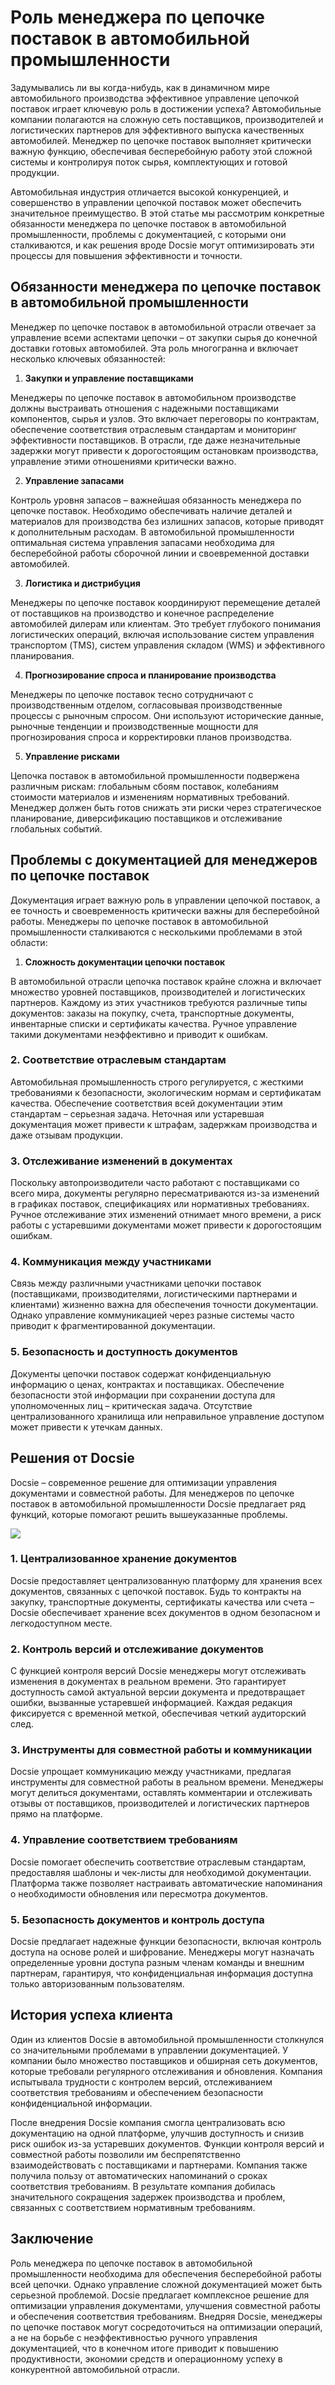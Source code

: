 # Роль менеджера по цепочке поставок в автомобильной промышленности

Задумывались ли вы когда-нибудь, как в динамичном мире автомобильного производства эффективное управление цепочкой поставок играет ключевую роль в достижении успеха? Автомобильные компании полагаются на сложную сеть поставщиков, производителей и логистических партнеров для эффективного выпуска качественных автомобилей. Менеджер по цепочке поставок выполняет критически важную функцию, обеспечивая бесперебойную работу этой сложной системы и контролируя поток сырья, комплектующих и готовой продукции.

Автомобильная индустрия отличается высокой конкуренцией, и совершенство в управлении цепочкой поставок может обеспечить значительное преимущество. В этой статье мы рассмотрим конкретные обязанности менеджера по цепочке поставок в автомобильной промышленности, проблемы с документацией, с которыми они сталкиваются, и как решения вроде Docsie могут оптимизировать эти процессы для повышения эффективности и точности.

## Обязанности менеджера по цепочке поставок в автомобильной промышленности

Менеджер по цепочке поставок в автомобильной отрасли отвечает за управление всеми аспектами цепочки – от закупки сырья до конечной доставки готовых автомобилей. Эта роль многогранна и включает несколько ключевых обязанностей:

1. **Закупки и управление поставщиками**

Менеджеры по цепочке поставок в автомобильном производстве должны выстраивать отношения с надежными поставщиками компонентов, сырья и узлов. Это включает переговоры по контрактам, обеспечение соответствия отраслевым стандартам и мониторинг эффективности поставщиков. В отрасли, где даже незначительные задержки могут привести к дорогостоящим остановкам производства, управление этими отношениями критически важно.

2. **Управление запасами**

Контроль уровня запасов – важнейшая обязанность менеджера по цепочке поставок. Необходимо обеспечивать наличие деталей и материалов для производства без излишних запасов, которые приводят к дополнительным расходам. В автомобильной промышленности оптимальная система управления запасами необходима для бесперебойной работы сборочной линии и своевременной доставки автомобилей.

3. **Логистика и дистрибуция**

Менеджеры по цепочке поставок координируют перемещение деталей от поставщиков на производство и конечное распределение автомобилей дилерам или клиентам. Это требует глубокого понимания логистических операций, включая использование систем управления транспортом (TMS), систем управления складом (WMS) и эффективного планирования.

4. **Прогнозирование спроса и планирование производства**

Менеджеры по цепочке поставок тесно сотрудничают с производственным отделом, согласовывая производственные процессы с рыночным спросом. Они используют исторические данные, рыночные тенденции и производственные мощности для прогнозирования спроса и корректировки планов производства.

5. **Управление рисками**

Цепочка поставок в автомобильной промышленности подвержена различным рискам: глобальным сбоям поставок, колебаниям стоимости материалов и изменениям нормативных требований. Менеджер должен быть готов снижать эти риски через стратегическое планирование, диверсификацию поставщиков и отслеживание глобальных событий.

## Проблемы с документацией для менеджеров по цепочке поставок

Документация играет важную роль в управлении цепочкой поставок, а ее точность и своевременность критически важны для бесперебойной работы. Менеджеры по цепочке поставок в автомобильной промышленности сталкиваются с несколькими проблемами в этой области:

1. **Сложность документации цепочки поставок**

В автомобильной отрасли цепочка поставок крайне сложна и включает множество уровней поставщиков, производителей и логистических партнеров. Каждому из этих участников требуются различные типы документов: заказы на покупку, счета, транспортные документы, инвентарные списки и сертификаты качества. Ручное управление такими документами неэффективно и приводит к ошибкам.

### 2. Соответствие отраслевым стандартам

Автомобильная промышленность строго регулируется, с жесткими требованиями к безопасности, экологическим нормам и сертификатам качества. Обеспечение соответствия всей документации этим стандартам – серьезная задача. Неточная или устаревшая документация может привести к штрафам, задержкам производства и даже отзывам продукции.

### 3. Отслеживание изменений в документах

Поскольку автопроизводители часто работают с поставщиками со всего мира, документы регулярно пересматриваются из-за изменений в графиках поставок, спецификациях или нормативных требованиях. Ручное отслеживание этих изменений отнимает много времени, а риск работы с устаревшими документами может привести к дорогостоящим ошибкам.

### 4. Коммуникация между участниками

Связь между различными участниками цепочки поставок (поставщиками, производителями, логистическими партнерами и клиентами) жизненно важна для обеспечения точности документации. Однако управление коммуникацией через разные системы часто приводит к фрагментированной документации.

### 5. Безопасность и доступность документов

Документы цепочки поставок содержат конфиденциальную информацию о ценах, контрактах и поставщиках. Обеспечение безопасности этой информации при сохранении доступа для уполномоченных лиц – критическая задача. Отсутствие централизованного хранилища или неправильное управление доступом может привести к утечкам данных.

## Решения от Docsie

Docsie – современное решение для оптимизации управления документами и совместной работы. Для менеджеров по цепочке поставок в автомобильной промышленности Docsie предлагает ряд функций, которые помогают решить вышеуказанные проблемы.

![](https://cdn.docsie.io/workspace_PxAvC1Uenuc7ad6H3/doc_wn84Jkoc6hIMTO2eE/file_o4dMLXB1O9CRglFwA/image_1d51ede9-0bb1-71be-6096-eee09c193c1a.jpg)

### 1. Централизованное хранение документов

Docsie предоставляет централизованную платформу для хранения всех документов, связанных с цепочкой поставок. Будь то контракты на закупку, транспортные документы, сертификаты качества или счета – Docsie обеспечивает хранение всех документов в одном безопасном и легкодоступном месте.

### 2. Контроль версий и отслеживание документов

С функцией контроля версий Docsie менеджеры могут отслеживать изменения в документах в реальном времени. Это гарантирует доступность самой актуальной версии документа и предотвращает ошибки, вызванные устаревшей информацией. Каждая редакция фиксируется с временной меткой, обеспечивая четкий аудиторский след.

### 3. Инструменты для совместной работы и коммуникации

Docsie упрощает коммуникацию между участниками, предлагая инструменты для совместной работы в реальном времени. Менеджеры могут делиться документами, оставлять комментарии и отслеживать отзывы от поставщиков, производителей и логистических партнеров прямо на платформе.

### 4. Управление соответствием требованиям

Docsie помогает обеспечить соответствие отраслевым стандартам, предоставляя шаблоны и чек-листы для необходимой документации. Платформа также позволяет настраивать автоматические напоминания о необходимости обновления или пересмотра документов.

### 5. Безопасность документов и контроль доступа

Docsie предлагает надежные функции безопасности, включая контроль доступа на основе ролей и шифрование. Менеджеры могут назначать определенные уровни доступа разным членам команды и внешним партнерам, гарантируя, что конфиденциальная информация доступна только авторизованным пользователям.

## История успеха клиента

Один из клиентов Docsie в автомобильной промышленности столкнулся со значительными проблемами в управлении документацией. У компании было множество поставщиков и обширная сеть документов, которые требовали регулярного отслеживания и обновления. Компания испытывала трудности с контролем версий, отслеживанием соответствия требованиям и обеспечением безопасности конфиденциальной информации.

После внедрения Docsie компания смогла централизовать всю документацию на одной платформе, улучшив доступность и снизив риск ошибок из-за устаревших документов. Функции контроля версий и совместной работы позволили им беспрепятственно взаимодействовать с поставщиками и партнерами. Компания также получила пользу от автоматических напоминаний о сроках соответствия требованиям. В результате компания добилась значительного сокращения задержек производства и проблем, связанных с соответствием нормативным требованиям.

## Заключение

Роль менеджера по цепочке поставок в автомобильной промышленности необходима для обеспечения бесперебойной работы всей цепочки. Однако управление сложной документацией может быть серьезной проблемой. Docsie предлагает комплексное решение для оптимизации управления документами, улучшения совместной работы и обеспечения соответствия требованиям. Внедряя Docsie, менеджеры по цепочке поставок могут сосредоточиться на оптимизации операций, а не на борьбе с неэффективностью ручного управления документацией, что в конечном итоге приводит к повышению продуктивности, экономии средств и операционному успеху в конкурентной автомобильной отрасли.